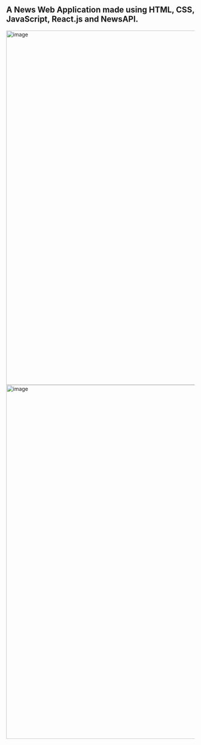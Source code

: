 <h2>A News Web Application made using HTML, CSS, JavaScript, React.js and NewsAPI.</h2>
<img width="946" alt="image" src="https://github.com/vansh190302/News-App/assets/85290357/a4a5039f-08ec-483b-91c4-758462eeb575">
<img width="945" alt="image" src="https://github.com/vansh190302/News-App/assets/85290357/800f33b0-a809-4fc7-a7e7-8ccb27575cd2">

